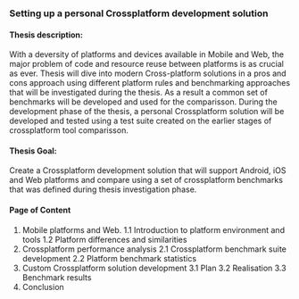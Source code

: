 ### Setting up a personal Crossplatform development solution

#### Thesis description:
With a deversity of platforms and devices available in Mobile and Web, the major problem of code and resource reuse between platforms is as crucial as ever. Thesis will dive into modern Cross-platform solutions in a pros and cons approach using different platform rules and benchmarking approaches that will be investigated during the thesis. As a result a common set of benchmarks will be developed and used for the comparisson. During the development phase of the thesis, a personal Crossplatform solution will be developed and tested using a test suite created on the earlier stages of crossplatform tool comparisson.  

#### Thesis Goal:
Create a Crossplatform development solution that will support Android, iOS and Web platforms and compare using a set of crossplatform benchmarks that was defined during thesis investigation phase.

#### Page of Content
1. Mobile platforms and Web. 
1.1 Introduction to platform environment and tools
1.2 Platform differences and similarities
2. Crossplatform performance analysis
2.1 Crossplatform benchmark suite development
2.2 Platform benchmark statistics
3. Custom Crossplatform solution development
3.1 Plan
3.2 Realisation
3.3 Benchmark results
4. Conclusion
